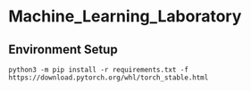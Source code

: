 # Machine_Learning_Laboratory

## Environment Setup
```
python3 -m pip install -r requirements.txt -f https://download.pytorch.org/whl/torch_stable.html
```
